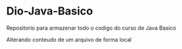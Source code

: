 # Dio-Java-Basico
Repositorio para armazenar todo o codigo do curso de Java Basico

Alterando conteudo de um arquivo de forma local

